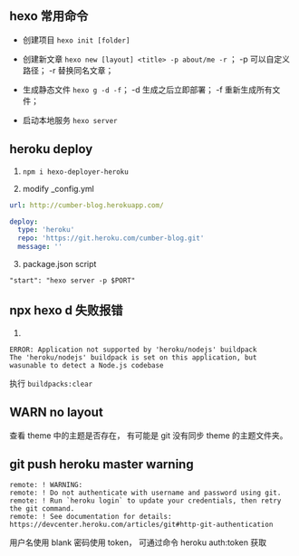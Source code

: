 ## hexo 常用命令

- 创建项目 `hexo init [folder]`

- 创建新文章 `hexo new [layout] <title> -p about/me -r` ； -p 可以自定义路径； -r 替换同名文章；

- 生成静态文件 `hexo g -d -f`； -d 生成之后立即部署； -f 重新生成所有文件；

- 启动本地服务 `hexo server`

## heroku deploy

1. `npm i hexo-deployer-heroku`

2. modify _config.yml

```yml
url: http://cumber-blog.herokuapp.com/

deploy:
  type: 'heroku'
  repo: 'https://git.heroku.com/cumber-blog.git'
  message: ''
```

3. package.json script

```
"start": "hexo server -p $PORT"
```

## npx hexo d 失败报错

1. 
```
ERROR: Application not supported by 'heroku/nodejs' buildpack
The 'heroku/nodejs' buildpack is set on this application, but wasunable to detect a Node.js codebase
```

执行 `buildpacks:clear`

## WARN no layout

查看 theme 中的主题是否存在， 有可能是 git 没有同步 theme 的主题文件夹。

## git push heroku master warning

```
remote: ! WARNING:
remote: ! Do not authenticate with username and password using git.
remote: ! Run `heroku login` to update your credentials, then retry the git command.
remote: ! See documentation for details: https://devcenter.heroku.com/articles/git#http-git-authentication
```

用户名使用 blank
密码使用 token， 可通过命令 heroku auth:token 获取